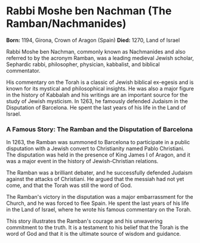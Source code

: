# Rabbi Moshe ben Nachman (The Ramban/Nachmanides)

**Born:** 1194, Girona, Crown of Aragon (Spain)
**Died:** 1270, Land of Israel

Rabbi Moshe ben Nachman, commonly known as Nachmanides and also referred to by the acronym Ramban, was a leading medieval Jewish scholar, Sephardic rabbi, philosopher, physician, kabbalist, and biblical commentator.

His commentary on the Torah is a classic of Jewish biblical ex-egesis and is known for its mystical and philosophical insights. He was also a major figure in the history of Kabbalah and his writings are an important source for the study of Jewish mysticism. In 1263, he famously defended Judaism in the Disputation of Barcelona. He spent the last years of his life in the Land of Israel.

### A Famous Story: The Ramban and the Disputation of Barcelona

In 1263, the Ramban was summoned to Barcelona to participate in a public disputation with a Jewish convert to Christianity named Pablo Christiani. The disputation was held in the presence of King James I of Aragon, and it was a major event in the history of Jewish-Christian relations.

The Ramban was a brilliant debater, and he successfully defended Judaism against the attacks of Christiani. He argued that the messiah had not yet come, and that the Torah was still the word of God.

The Ramban's victory in the disputation was a major embarrassment for the Church, and he was forced to flee Spain. He spent the last years of his life in the Land of Israel, where he wrote his famous commentary on the Torah.

This story illustrates the Ramban's courage and his unwavering commitment to the truth. It is a testament to his belief that the Torah is the word of God and that it is the ultimate source of wisdom and guidance.